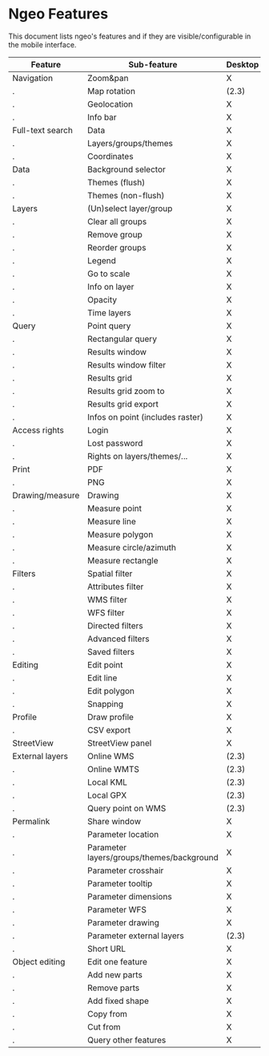 # Ngeo Features

This document lists ngeo's features and if they are visible/configurable in the mobile interface.

Feature | Sub-feature | Desktop | Mobile
------- | ----------- | ------- | ------
Navigation | Zoom&pan | X | X
. | Map rotation | (2.3) | (2.3)
. | Geolocation | X | X
. | Info bar | X | -
Full-text search | Data | X | X
. | Layers/groups/themes | X | -
. | Coordinates | X | X
Data | Background selector | X | X
. | Themes (flush) | X | X
. | Themes (non-flush) | X | (2.3)
Layers | (Un)select layer/group | X | X
. | Clear all groups | X | X
. | Remove group | X | X
. | Reorder groups | X | -
. | Legend | X | X
. | Go to scale | X | X
. | Info on layer | X | X
. | Opacity | X | (2.3)
. | Time layers | X | -
Query | Point query | X | X
. | Rectangular query | X | -
. | Results window | X | X
. | Results window filter | X | -
. | Results grid | X | -
. | Results grid zoom to | X | -
. | Results grid export | X | -
. | Infos on point (includes raster) | X | X
Access rights | Login | X | X
. | Lost password | X | X
. | Rights on layers/themes/... | X | X
Print | PDF | X | -
. | PNG | X | -
Drawing/measure | Drawing | X | -
. | Measure point | X | X
. | Measure line | X | X
. | Measure polygon | X | -
. | Measure circle/azimuth | X | -
. | Measure rectangle | X | -
Filters | Spatial filter | X | -
. | Attributes filter | X | -
. | WMS filter | X | -
. | WFS filter | X | -
. | Directed filters | X | -
. | Advanced filters | X | -
. | Saved filters | X | -
Editing | Edit point | X | -
. | Edit line | X | -
. | Edit polygon | X | -
. | Snapping | X | -
Profile | Draw profile | X | -
. | CSV export | X | -
StreetView | StreetView panel | X | -
External layers | Online WMS | (2.3) | -
. | Online WMTS | (2.3) | -
. | Local KML | (2.3) | -
. | Local GPX | (2.3) | -
. | Query point on WMS | (2.3) | -
Permalink | Share window | X | -
. | Parameter location | X | X
. | Parameter layers/groups/themes/background | X | X
. | Parameter crosshair | X | X
. | Parameter tooltip | X | X
. | Parameter dimensions | X | X
. | Parameter WFS | X | X
. | Parameter drawing | X | (2.4?)
. | Parameter external layers | (2.3) | -
. | Short URL | X | X
Object editing | Edit one feature | X | -
. | Add new parts | X | -
. | Remove parts | X | -
. | Add fixed shape | X | -
. | Copy from | X | -
. | Cut from | X | -
. | Query other features | X | -
